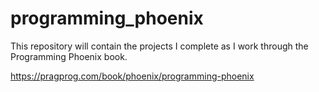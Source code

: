 # programming_phoenix

This repository will contain the projects I complete as I work through the Programming Phoenix book.

https://pragprog.com/book/phoenix/programming-phoenix

